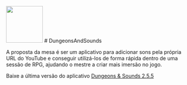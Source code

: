 <img src="https://dungeons-and-sounds.vercel.app/Content/img/logo.png" width="100" />
# DungeonsAndSounds

A proposta da mesa é ser um aplicativo para adicionar sons pela própria URL do YouTube e conseguir utilizá-los de forma rápida dentro de uma sessão de RPG, ajudando o mestre a criar mais imersão no jogo.

Baixe a última versão do aplicativo <a href="https://drive.google.com/file/d/1Y6b9wSV9Xi8ILZGua-tGO-VOFJImqdP4/view?usp=share_link">Dungeons & Sounds 2.5.5</a>
